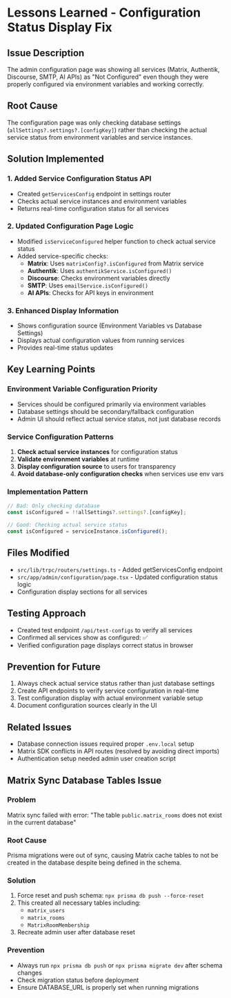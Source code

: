 # Lessons Learned - Configuration Status Display Fix

## Issue Description
The admin configuration page was showing all services (Matrix, Authentik, Discourse, SMTP, AI APIs) as "Not Configured" even though they were properly configured via environment variables and working correctly.

## Root Cause
The configuration page was only checking database settings (`allSettings?.settings?.[configKey]`) rather than checking the actual service status from environment variables and service instances.

## Solution Implemented

### 1. Added Service Configuration Status API
- Created `getServicesConfig` endpoint in settings router
- Checks actual service instances and environment variables
- Returns real-time configuration status for all services

### 2. Updated Configuration Page Logic
- Modified `isServiceConfigured` helper function to check actual service status
- Added service-specific checks:
  - **Matrix**: Uses `matrixConfig?.isConfigured` from Matrix service
  - **Authentik**: Uses `authentikService.isConfigured()`
  - **Discourse**: Checks environment variables directly
  - **SMTP**: Uses `emailService.isConfigured()`
  - **AI APIs**: Checks for API keys in environment

### 3. Enhanced Display Information
- Shows configuration source (Environment Variables vs Database Settings)
- Displays actual configuration values from running services
- Provides real-time status updates

## Key Learning Points

### Environment Variable Configuration Priority
- Services should be configured primarily via environment variables
- Database settings should be secondary/fallback configuration
- Admin UI should reflect actual service status, not just database records

### Service Configuration Patterns
1. **Check actual service instances** for configuration status
2. **Validate environment variables** at runtime
3. **Display configuration source** to users for transparency
4. **Avoid database-only configuration checks** when services use env vars

### Implementation Pattern
```typescript
// Bad: Only checking database
const isConfigured = !!allSettings?.settings?.[configKey];

// Good: Checking actual service status
const isConfigured = serviceInstance.isConfigured();
```

## Files Modified
- `src/lib/trpc/routers/settings.ts` - Added getServicesConfig endpoint
- `src/app/admin/configuration/page.tsx` - Updated configuration status logic
- Configuration display sections for all services

## Testing Approach
- Created test endpoint `/api/test-configs` to verify all services
- Confirmed all services show as configured: ✅
- Verified configuration page displays correct status in browser

## Prevention for Future
1. Always check actual service status rather than just database settings
2. Create API endpoints to verify service configuration in real-time
3. Test configuration display with actual environment variable setup
4. Document configuration sources clearly in the UI

## Related Issues
- Database connection issues required proper `.env.local` setup
- Matrix SDK conflicts in API routes (resolved by avoiding direct imports)
- Authentication setup needed admin user creation script

## Matrix Sync Database Tables Issue

### Problem
Matrix sync failed with error: "The table `public.matrix_rooms` does not exist in the current database"

### Root Cause
Prisma migrations were out of sync, causing Matrix cache tables to not be created in the database despite being defined in the schema.

### Solution
1. Force reset and push schema: `npx prisma db push --force-reset`
2. This created all necessary tables including:
   - `matrix_users`
   - `matrix_rooms`
   - `MatrixRoomMembership`
3. Recreate admin user after database reset

### Prevention
- Always run `npx prisma db push` or `npx prisma migrate dev` after schema changes
- Check migration status before deployment
- Ensure DATABASE_URL is properly set when running migrations
